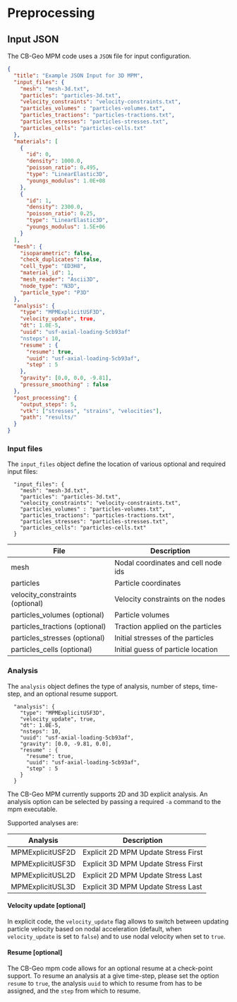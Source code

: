 # Preprocessing

## Input JSON
The CB-Geo MPM code uses a `JSON` file for input configuration.

```JSON
{
  "title": "Example JSON Input for 3D MPM",
  "input_files": {
    "mesh": "mesh-3d.txt",
    "particles": "particles-3d.txt",
    "velocity_constraints": "velocity-constraints.txt",
    "particles_volumes" : "particles-volumes.txt",
    "particles_tractions": "particles-tractions.txt",
    "particles_stresses": "particles-stresses.txt",
    "particles_cells": "particles-cells.txt"
  },
  "materials": [
    {
      "id": 0,
      "density": 1000.0,
      "poisson_ratio": 0.495,
      "type": "LinearElastic3D",
      "youngs_modulus": 1.0E+08
    },
    {
      "id": 1,
      "density": 2300.0,
      "poisson_ratio": 0.25,
      "type": "LinearElastic3D",
      "youngs_modulus": 1.5E+06
    }
  ],
  "mesh": {
    "isoparametric": false,
    "check_duplicates": false,
    "cell_type": "ED3H8",
    "material_id": 1,
    "mesh_reader": "Ascii3D",
    "node_type": "N3D",
    "particle_type": "P3D"
  },
  "analysis": {
    "type": "MPMExplicitUSF3D",
    "velocity_update", true,
    "dt": 1.0E-5,
    "uuid": "usf-axial-loading-5cb93af"
    "nsteps": 10,
    "resume" : {
      "resume": true,
      "uuid": "usf-axial-loading-5cb93af",
      "step" : 5
    },
    "gravity": [0.0, 0.0, -9.81],
    "pressure_smoothing" : false
  },
  "post_processing": {
    "output_steps": 5,
    "vtk": ["stresses", "strains", "velocities"],
    "path": "results/"
  }
}
```
### Input files

The `input_files` object define the location of various optional and required input files:
```
  "input_files": {
    "mesh": "mesh-3d.txt",
    "particles": "particles-3d.txt",
    "velocity_constraints": "velocity-constraints.txt",
    "particles_volumes" : "particles-volumes.txt",
    "particles_tractions": "particles-tractions.txt",
    "particles_stresses": "particles-stresses.txt",
    "particles_cells": "particles-cells.txt"
  }
```

|File					| Description				|
|---------------------------------------|---------------------------------------|
|mesh					| Nodal coordinates and cell node ids	|
|particles				| Particle coordinates			|
|velocity_constraints (optional) 	| Velocity constraints on the nodes	|
|particles_volumes (optional) 		| Particle volumes			|
|particles_tractions (optional) 	| Traction applied on the particles	|
|particles_stresses (optional) 		| Initial stresses of the particles	|
|particles_cells (optional) 		| Initial guess of particle location	|



### Analysis

The `analysis` object defines the type of analysis, number of steps, time-step, and an optional resume support.

```
  "analysis": {
    "type": "MPMExplicitUSF3D",
    "velocity_update", true,
    "dt": 1.0E-5,
    "nsteps": 10,
    "uuid": "usf-axial-loading-5cb93af",
    "gravity": [0.0, -9.81, 0.0],
    "resume" : {
      "resume": true,
      "uuid": "usf-axial-loading-5cb93af",
      "step" : 5
    }
  }
```

The CB-Geo MPM currently supports 2D and 3D explicit analysis. An analysis option can be selected by passing a required `-a` command to the mpm executable.

Supported analyses are:

|Analysis		| Description				|
|-----------------------|---------------------------------------|
|MPMExplicitUSF2D	| Explicit 2D MPM Update Stress First	|
|MPMExplicitUSF3D	| Explicit 3D MPM Update Stress First	|
|MPMExplicitUSL2D 	| Explicit 2D MPM Update Stress Last	|
|MPMExplicitUSL3D 	| Explicit 3D MPM Update Stress Last	|


#### Velocity update [optional]

In explicit code, the `velocity_update` flag allows to switch between updating particle velocity based on nodal acceleration (default, when `velocity_update` is set to `false`) and to use nodal velocity when set to `true`.

#### Resume [optional]

The CB-Geo mpm code allows for an optional resume at a check-point support. To resume an analysis at a give time-step, please set the option `resume` to `true`, the analysis `uuid` to which to resume from has to be assigned, and the `step` from which to resume. 

